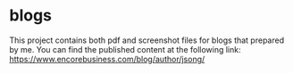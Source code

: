 # blogs
This project contains both pdf and screenshot files for blogs that prepared by me. You can find the published content at the following link: https://www.encorebusiness.com/blog/author/jsong/
